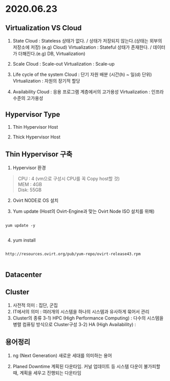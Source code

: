 2020.06.23
=====================

Virtualization VS Cloud
----------------------------

1) State
Cloud : Stateless  상태가 없다. / 상태가 저장되지 않는다.(상태는 외부의 저장소에 저장) (e.g) Cloud)
Virtualization : Stateful  상태가 존재한다. / 데이터가 더해진다.(e.g) DB, Virtualization)

2) Scale
Cloud : Scale-out
Virtualization : Scale-up

3) Life cycle of the system
Cloud : 단기 자원 배분 (시간(h) ~ 일(d) 단위)
VIrtualization : 자원의 장기적 할당

4) Availability
Cloud : 응용 프로그램 계층에서의 고가용성
Virtualization : 인프라 수준의 고가용성

Hypervisor Type  
--------------------

1) Thin Hypervisor Host  

2) Thick Hypervisor Host  

Thin Hypervisor 구축
----------------------
1. Hypervisor 환경  
>CPU : 4 (vm으로 구성시 CPU를 꼭 Copy host할 것)  
>MEM : 4GB  
>Disk: 55GB  

2. Ovirt NODE로 OS 설치

3. Yum update (Host의 Ovirt-Engine과 맞는 Ovirt Node ISO 설치를 위해)
<pre>
<code>
yum update -y
</code>
</pre>

4. yum install 
<pre>
<code>
http://resources.ovirt.org/pub/yum-repo/ovirt-release43.rpm
</code>
</pre>

Datacenter
-----------



Cluster
-------
1) 사전적 의미 : 집단, 군집
2) IT에서의 의미 : 여러개의 시스템을 하나의 시스템과 유사하게 묶어서 관리
3) Cluster의 종류
  3-1) HPC (High Performance Computing) :  다수의 시스템을 병렬 컴퓨팅 방식으로 Cluster구성
  3-2) HA (High Availability) : 

용어정리
---------
1) ng (Next Generation)
새로운 세대를 의미하는 용어

2) Planed Downtime 
계획된 다운타임. 커널 업데이트 등 시스템 다운이 불가피할 때, 계획을 세우고 진행되는 다운타임
